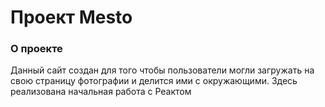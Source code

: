 # Проект Mesto
### О проекте

Данный сайт создан для того чтобы пользователи могли загружать на свою страницу фотографии и делится ими с окружающими.
Здесь реализована начальная работа с Реактом




